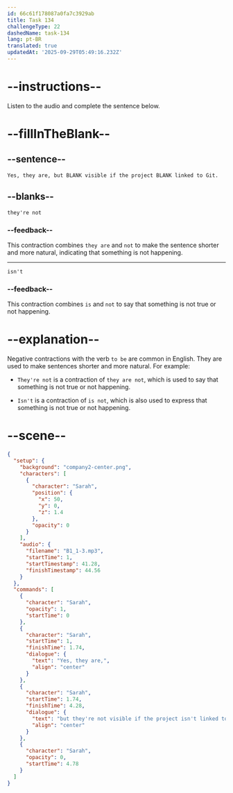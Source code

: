 ```yaml
---
id: 66c61f178087a0fa7c3929ab
title: Task 134
challengeType: 22
dashedName: task-134
lang: pt-BR
translated: true
updatedAt: '2025-09-29T05:49:16.232Z'
---
```


<!-- Audio Reference:
Sarah: Yes, they are, but they're not visible if the project isn't linked to Git. -->

# --instructions--

Listen to the audio and complete the sentence below.

# --fillInTheBlank--

## --sentence--

`Yes, they are, but BLANK visible if the project BLANK linked to Git.`

## --blanks--

`they're not`

### --feedback--

This contraction combines `they are` and `not` to make the sentence shorter and more natural, indicating that something is not happening.

---

`isn't`

### --feedback--

This contraction combines `is` and `not` to say that something is not true or not happening.

# --explanation--

Negative contractions with the verb `to be` are common in English. They are used to make sentences shorter and more natural. For example:

- `They're not` is a contraction of `they are not`, which is used to say that something is not true or not happening.

- `Isn't` is a contraction of `is not`, which is also used to express that something is not true or not happening.

# --scene--

```json
{
  "setup": {
    "background": "company2-center.png",
    "characters": [
      {
        "character": "Sarah",
        "position": {
          "x": 50,
          "y": 0,
          "z": 1.4
        },
        "opacity": 0
      }
    ],
    "audio": {
      "filename": "B1_1-3.mp3",
      "startTime": 1,
      "startTimestamp": 41.28,
      "finishTimestamp": 44.56
    }
  },
  "commands": [
    {
      "character": "Sarah",
      "opacity": 1,
      "startTime": 0
    },
    {
      "character": "Sarah",
      "startTime": 1,
      "finishTime": 1.74,
      "dialogue": {
        "text": "Yes, they are,",
        "align": "center"
      }
    },
    {
      "character": "Sarah",
      "startTime": 1.74,
      "finishTime": 4.28,
      "dialogue": {
        "text": "but they're not visible if the project isn't linked to Git.",
        "align": "center"
      }
    },
    {
      "character": "Sarah",
      "opacity": 0,
      "startTime": 4.78
    }
  ]
}
```
